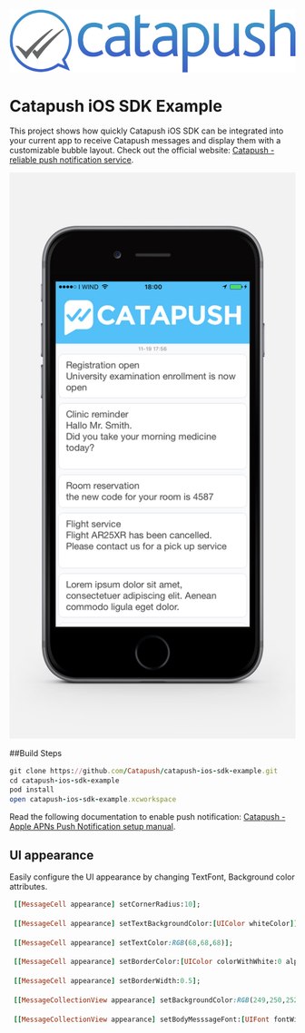 ![Catapush Logo](https://github.com/Catapush/catapush-ios-sdk-example/blob/master/catapush_logo.png)

# Catapush iOS SDK Example

This project shows how quickly Catapush iOS SDK can be integrated into your current app to receive Catapush messages and display them with a customizable bubble layout. Check out the official website: [Catapush - reliable push notification service](http://www.catapush.com).

![alt tag](https://github.com/Catapush/catapush-ios-sdk-example/blob/master/catapush_screen_shot.jpg)


##Build Steps

```ruby
git clone https://github.com/Catapush/catapush-ios-sdk-example.git
cd catapush-ios-sdk-example
pod install
open catapush-ios-sdk-example.xcworkspace
```

Read the following documentation to enable push notification: [Catapush - Apple APNs Push Notification setup manual](http://www.catapush.com/docs-ios?__hssc=240266844.6.1447949295248&__hstc=240266844.8906dd1311d28178e3c8bdbb3bf2886a.1447404199228.1447945741012.1447949295248.9&hsCtaTracking=315ccd2b-1bb0-4020-b9f9-8b8dec529f1f|efb89882-78ec-4125-9441-59cdfd6082b2).





## UI appearance
Easily configure the UI appearance by changing TextFont, Background color attributes.

```ruby
 [[MessageCell appearance] setCornerRadius:10];
    
 [[MessageCell appearance] setTextBackgroundColor:[UIColor whiteColor]];
    
 [[MessageCell appearance] setTextColor:RGB(68,68,68)];
    
 [[MessageCell appearance] setBorderColor:[UIColor colorWithWhite:0 alpha:0.2]];
    
 [[MessageCell appearance] setBorderWidth:0.5];
    
 [[MessageCollectionView appearance] setBackgroundColor:RGB(249,250,252)];
    
 [[MessageCollectionView appearance] setBodyMesssageFont:[UIFont fontWithName:@"HelveticaNeue" size:18]];
```